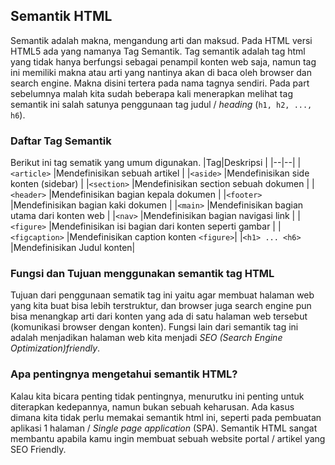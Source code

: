 ## Semantik HTML
Semantik adalah makna, mengandung arti dan maksud. Pada HTML versi HTML5 ada yang namanya Tag Semantik. Tag semantik adalah tag html yang tidak hanya berfungsi sebagai penampil konten web saja, namun tag ini memiliki makna atau arti yang nantinya akan di baca oleh browser dan search engine. Makna disini tertera pada nama tagnya sendiri. Pada part sebelumnya malah kita sudah beberapa  kali menerapkan melihat tag semantik ini salah satunya penggunaan tag judul / *heading* (`h1, h2, ..., h6`).

### Daftar Tag Semantik
Berikut ini tag sematik yang umum digunakan.
|Tag|Deskripsi  |
|--|--|
|`<article>`  |Mendefinisikan sebuah artikel  |
|`<aside>`  |Mendefinisikan side konten (sidebar)  |
|`<section>`  |Mendefinisikan section sebuah dokumen  |
|`<header>`  |Mendefinisikan bagian kepala dokumen  |
|`<footer>`  |Mendefinisikan bagian kaki dokumen  |
|`<main>`  |Mendefinisikan bagian utama dari konten web  |
|`<nav>`  |Mendefinisikan bagian navigasi link  |
|`<figure>`  |Mendefinisikan isi bagian dari konten seperti gambar  |
|`<figcaption>`  |Mendefinisikan caption konten `<figure>`|
|`<h1> ... <h6>`  |Mendefinisikan Judul konten|

### Fungsi dan Tujuan menggunakan semantik tag HTML
Tujuan dari penggunaan sematik tag ini yaitu agar membuat halaman web yang kita buat bisa lebih terstruktur, dan browser juga search engine pun bisa menangkap arti dari konten yang ada di satu halaman web tersebut (komunikasi browser dengan konten). Fungsi lain dari semantik tag ini adalah menjadikan halaman web kita menjadi *SEO (Search Engine Optimization)friendly*. 

### Apa pentingnya mengetahui semantik HTML?
Kalau kita bicara penting tidak pentingnya, menurutku ini penting untuk diterapkan kedepannya, namun bukan sebuah keharusan. Ada kasus dimana kita tidak perlu memakai semantik html ini, seperti pada pembuatan aplikasi 1 halaman / *Single page application* (SPA). Semantik HTML sangat membantu apabila kamu ingin membuat sebuah website portal / artikel yang SEO Friendly.